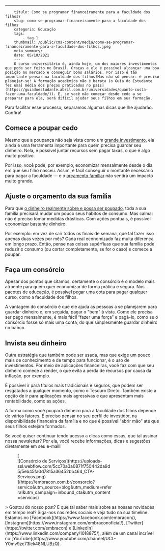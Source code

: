 ---
        titulo: Como se programar financeiramente para a faculdade dos filhos?
        slug: como-se-programar-financeiramente-para-a-faculdade-dos-filhos
        categoria: Educação
        tags:
            - tag-1
        thumbnail: /public/cms-content/media/como-se-programar-financeiramente-para-a-faculdade-dos-filhos.jpeg
        meta_summary: 
        date: 05/10/2021
        ---
        O curso universitário é, ainda hoje, um dos maiores investimentos que pode ser feito no Brasil. Graças a ele é possível alcançar uma boa posição no mercado e conseguir bons salários. Por isso é tão importante pensar na faculdade dos filhos!Mas não só pensar: é preciso planejar-se! A formação acadêmica não é barata (o Guia do Estudante fez uma[ média dos preços praticados no país](https://guiadoestudante.abril.com.br/universidades/quanto-custa-fazer-uma-faculdade/)). E, se você não começar desde cedo a se preparar para ela, será difícil ajudar seus filhos em sua formação.

Para facilitar esse processo, separamos algumas dicas que lhe ajudarão. Confira!

Comece a poupar cedo
--------------------

Mesmo que a poupança não seja vista como um [grande investimento](https://www.embracon.com.br/blog/quais-sao-os-melhores-tipos-de-investimentos-atualmente-confira), ela ainda é uma ferramenta importante para quem precisa guardar seu dinheiro. Nela, é possível juntar recursos sem pagar taxas, o que é algo muito positivo.

Por isso, você pode, por exemplo, economizar mensalmente desde o dia em que seu filho nasceu. Assim, é fácil conseguir o montante necessário para pagar a faculdade — e o [orçamento familiar](https://www.embracon.com.br/blog/aprenda-como-montar-um-orcamento-familiar-em-5-passos) não sentirá um impacto muito grande.

Ajuste o orçamento da sua família
---------------------------------

Para que [o dinheiro realmente sobre e possa ser poupado](https://www.embracon.com.br/blog/economia-colaborativa-saiba-tudo-sobre-o-assunto), toda a sua família precisará mudar um pouco seus hábitos de consumo. Mas calma: não é preciso tomar medidas drásticas. Com ações pontuais, é possível economizar bastante dinheiro.

Por exemplo: em vez de sair todos os finais de semana, que tal fazer isso apenas duas vezes por mês? Cada real economizado faz muita diferença em longo prazo. Então, pense nas coisas supérfluas que sua família pode reduzir o consumo (ou cortar completamente, se for o caso) e comece a poupar.

Faça um consórcio
-----------------

Apesar dos pontos que citamos, certamente o consórcio é o modelo mais atraente para quem quer economizar de forma prática e segura. Nos pacotes de educação, é possível pegar uma cota para pagar qualquer curso, como a faculdade dos filhos.

A vantagem do consórcio é que ele ajuda as pessoas a se planejarem para guardar dinheiro e, em seguida, pagar o "bem" à vista. Como ele precisa ser pago mensalmente, é mais fácil “fazer uma força” e pagá-lo, como se o consórcio fosse só mais uma conta, do que simplesmente guardar dinheiro no banco.

Invista seu dinheiro
--------------------

Outra estratégia que também pode ser usada, mas que exige um pouco mais de conhecimento e de tempo para funcionar, é o uso de investimentos. Por meio de aplicações financeiras, você faz com que seu dinheiro comece a render, o que evita a perda de recursos por causa da inflação, por exemplo.

É possível ir para títulos mais tradicionais e seguros, que podem ser resgatados a qualquer momento, como o Tesouro Direto. Também existe a opção de ir para aplicações mais agressivas e que apresentam mais rentabilidade, como as ações.

A forma como você poupará dinheiro para a faculdade dos filhos depende de vários fatores. É preciso pensar no seu perfil de investidor, na disponibilidade financeira da família e no que é possível “abrir mão” até que seus filhos estejam formados.

Se você quiser continuar tendo acesso a dicas como essas, que tal assinar nossa newsletter? Por ela, você recebe informações, dicas e sugestões diretamente em seu e-mail!

<figure class="w-richtext-figure-type-image w-richtext-align-center" style="max-width:310px">[<div>![Consórcio de Serviços](https://uploads-ssl.webflow.com/5cc70a3a0871f750442da9d5/5eb45fa0d7815a36452bb464_CTA-Servicos.png)</div>](https://embracon.com.br/consorcio?servico&utm_source=blog&utm_medium=referral&utm_campaign=inbound_cta&utm_content=servicos)</figure>> Gostou do nosso post? E que tal saber mais sobre as nossas novidades em tempo real? Siga-nos nas redes sociais e veja tudo na sua timeline. Estamos no [Facebook](https://www.facebook.com/embracon/), [Instagram](https://www.instagram.com/embraconoficial/), [Twitter](https://twitter.com/embracon) e [LinkedIn](https://www.linkedin.com/company/1018875/), além de um canal incrível no [YouTube](https://www.youtube.com/channel/UCL-Y0mv9zc73Iek48NLUBzQ).
        